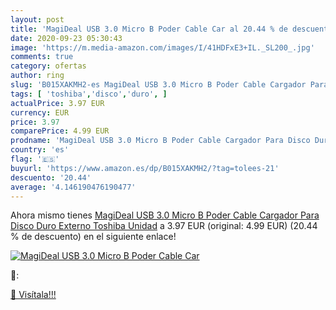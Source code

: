```yaml
---
layout: post
title: 'MagiDeal USB 3.0 Micro B Poder Cable Car al 20.44 % de descuento'
date: 2020-09-23 05:30:43
image: 'https://m.media-amazon.com/images/I/41HDFxE3+IL._SL200_.jpg'
comments: true
category: ofertas
author: ring
slug: 'B015XAKMH2-es MagiDeal USB 3.0 Micro B Poder Cable Cargador Para Disco...'
tags: [ 'toshiba','disco','duro', ]
actualPrice: 3.97 EUR
currency: EUR
price: 3.97
comparePrice: 4.99 EUR
prodname: 'MagiDeal USB 3.0 Micro B Poder Cable Cargador Para Disco Duro Externo Toshiba Unidad'
country: 'es'
flag: '🇪🇸'
buyurl: 'https://www.amazon.es/dp/B015XAKMH2/?tag=tolees-21'
descuento: '20.44'
average: '4.146190476190477'
---
```


Ahora mismo tienes [MagiDeal USB 3.0 Micro B Poder Cable Cargador Para Disco Duro Externo Toshiba Unidad](https://www.amazon.es/dp/B015XAKMH2/?tag=tolees-21) a 3.97 EUR (original: 4.99 EUR) (20.44 %  de descuento) en el siguiente enlace!

[![MagiDeal USB 3.0 Micro B Poder Cable Car](https://m.media-amazon.com/images/I/41HDFxE3+IL._SL200_.jpg)](https://www.amazon.es/dp/B015XAKMH2/?tag=tolees-21)

🔎:


[🛒 Visítala!!!](https://www.amazon.es/dp/B015XAKMH2/?tag=tolees-21)
